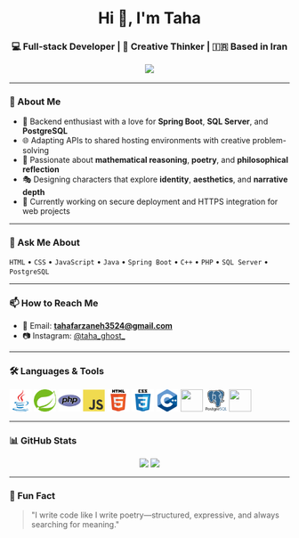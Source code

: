 <h1 align="center">Hi 👋, I'm Taha</h1>
<h3 align="center">💻 Full-stack Developer | 🎨 Creative Thinker | 🇮🇷 Based in Iran</h3>

<p align="center">
  <img src="https://readme-typing-svg.demolab.com?font=Fira+Code&size=22&pause=1000&color=00FFB2&center=true&vCenter=true&width=435&lines=Spring+Boot+%7C+PHP+%7C+SQL+%7C+JS;Poetry+%7C+Character+Design+%7C+Survival+Skills;Always+Learning+%26+Building+with+Purpose" />
</p>

---

### 🧩 About Me

- 🔧 Backend enthusiast with a love for **Spring Boot**, **SQL Server**, and **PostgreSQL**
- 🌐 Adapting APIs to shared hosting environments with creative problem-solving
- 🧠 Passionate about **mathematical reasoning**, **poetry**, and **philosophical reflection**
- 🎭 Designing characters that explore **identity**, **aesthetics**, and **narrative depth**
- 🌱 Currently working on secure deployment and HTTPS integration for web projects

---

### 💬 Ask Me About

`HTML` • `CSS` • `JavaScript` • `Java` • `Spring Boot` • `C++` • `PHP` • `SQL Server` • `PostgreSQL`

---

### 📫 How to Reach Me

- 📧 Email: **tahafarzaneh3524@gmail.com**
- 📷 Instagram: [@taha_ghost_](https://instagram.com/taha_ghost_)

---

### 🛠️ Languages & Tools

<p align="left">
  <img src="https://raw.githubusercontent.com/devicons/devicon/master/icons/java/java-original.svg" width="40" height="40"/>
  <img src="https://raw.githubusercontent.com/devicons/devicon/master/icons/spring/spring-original.svg" width="40" height="40"/>
  <img src="https://raw.githubusercontent.com/devicons/devicon/master/icons/php/php-original.svg" width="40" height="40"/>
  <img src="https://raw.githubusercontent.com/devicons/devicon/master/icons/javascript/javascript-original.svg" width="40" height="40"/>
  <img src="https://raw.githubusercontent.com/devicons/devicon/master/icons/html5/html5-original-wordmark.svg" width="40" height="40"/>
  <img src="https://raw.githubusercontent.com/devicons/devicon/master/icons/css3/css3-original-wordmark.svg" width="40" height="40"/>
  <img src="https://raw.githubusercontent.com/devicons/devicon/master/icons/cplusplus/cplusplus-original.svg" width="40" height="40"/>
  <img src="https://www.svgrepo.com/show/303229/microsoft-sql-server-logo.svg" width="40" height="40"/>
  <img src="https://raw.githubusercontent.com/devicons/devicon/master/icons/postgresql/postgresql-original-wordmark.svg" width="40" height="40"/>
  <img src="https://www.vectorlogo.zone/logos/getpostman/getpostman-icon.svg" width="40" height="40"/>
</p>

---

### 📊 GitHub Stats

<p align="center">
  <img src="https://github-readme-stats.vercel.app/api?username=tahafarzaneh&show_icons=true&theme=radical" />
  <img src="https://github-readme-stats.vercel.app/api/top-langs/?username=tahafarzaneh&layout=compact&theme=radical" />
</p>

---

### 🧠 Fun Fact

> "I write code like I write poetry—structured, expressive, and always searching for meaning."
